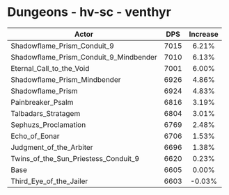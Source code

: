 # Dungeons - hv-sc - venthyr
| Actor | DPS | Increase |
|---|:---:|:---:|
|Shadowflame_Prism_Conduit_9|7015|6.21%|
|Shadowflame_Prism_Conduit_9_Mindbender|7010|6.13%|
|Eternal_Call_to_the_Void|7001|6.00%|
|Shadowflame_Prism_Mindbender|6926|4.86%|
|Shadowflame_Prism|6924|4.83%|
|Painbreaker_Psalm|6816|3.19%|
|Talbadars_Stratagem|6804|3.01%|
|Sephuzs_Proclamation|6769|2.48%|
|Echo_of_Eonar|6706|1.53%|
|Judgment_of_the_Arbiter|6696|1.38%|
|Twins_of_the_Sun_Priestess_Conduit_9|6620|0.23%|
|Base|6605|0.00%|
|Third_Eye_of_the_Jailer|6603|-0.03%|
